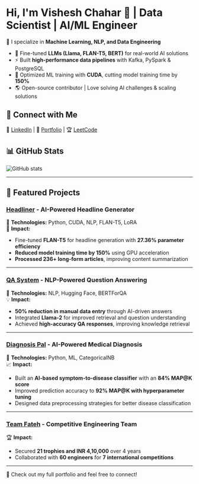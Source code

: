 # Hi, I'm Vishesh Chahar 👋 | Data Scientist | AI/ML Engineer  
🚀 I specialize in **Machine Learning, NLP, and Data Engineering**

- 🔬 Fine-tuned **LLMs (Llama, FLAN-T5, BERT)** for real-world AI solutions  
- ⚡ Built **high-performance data pipelines** with Kafka, PySpark & PostgreSQL  
- 🎯 Optimized ML training with **CUDA**, cutting model training time by **150%**  
- 🌎 Open-source contributor | Love solving AI challenges & scaling solutions  

## 🔗 Connect with Me  
📩 [LinkedIn](https://www.linkedin.com/in/visheshchahar) | 📂 [Portfolio](https://vishesh-chahar.github.io/) | 🏆 [LeetCode](https://leetcode.com/vishesh_chahar/)

## 📊 GitHub Stats
![GitHub stats](https://github-readme-stats.vercel.app/api?username=Vishesh-Chahar&show_icons=true&theme=dark)

---

## 🚀 Featured Projects

### [Headliner](https://github.com/Vishesh-Chahar/headliner) - AI-Powered Headline Generator
🚀 **Technologies:** Python, CUDA, NLP, FLAN-T5, LoRA  
🎯 **Impact:**
- Fine-tuned **FLAN-T5** for headline generation with **27.36% parameter efficiency**
- **Reduced model training time by 150%** using GPU acceleration
- **Processed 236+ long-form articles**, improving content summarization

---

### [QA System](https://github.com/Vishesh-Chahar/QA) - NLP-Powered Question Answering
📌 **Technologies:** NLP, Hugging Face, BERTForQA  
💡 **Impact:**
- **50% reduction in manual data entry** through AI-driven answers
- Integrated **Llama-2** for improved retrieval and question understanding
- Achieved **high-accuracy QA responses**, improving knowledge retrieval

---

### [Diagnosis Pal](https://github.com/Vishesh-Chahar/Diagnostic-Pal) - AI-Powered Medical Diagnosis
🏥 **Technologies:** Python, ML, CategoricalNB  
📈 **Impact:**
- Built an **AI-based symptom-to-disease classifier** with an **84% MAP@K score**
- Improved prediction accuracy to **92% MAP@K with hyperparameter tuning**
- Designed data preprocessing strategies for better disease classification

---

### [Team Fateh](https://www.teamfateh.com) - Competitive Engineering Team
🏆 **Impact:**
- Secured **21 trophies and INR 4,10,000** over 4 years
- Collaborated with **60 engineers** for **7 international competitions**

---

📌 Check out my full portfolio and feel free to connect!
